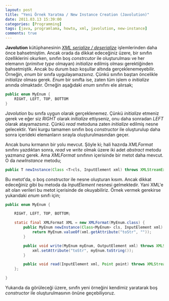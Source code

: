 ```yaml
---
layout: post
title: "Yeni Örnek Yaratma / New Instance Creation (Javolution)"
date: 2011.03.13 15:39:00
categories: [Programming]
tags: [java, programlama, howto, xml, javolution, new-instance]
comments: true
---
```

**Javolution** kütüphanesinin _[XML serialize / deserialize](http://www.mndeveci.com/2010/06/22/java-xml-parse-javolution/ "Java XML Parse – Javolution")_ işlemlerinden daha önce bahsetmiştim. Ancak orada da dikkat edeceğiniz üzere, bir sınıfın özelliklerini okurken, sınıfın boş _constrcutor_ ile oluşturulması ve her elemanın (_primitve type_ olmayan) _initialize_ edilmiş olması gerektiğinden bahsetmiştik. Ancak bu durum bazı koşullar altında gerçeklenemeyebilir. Örneğin, _enum_ bir sınıfa uygulayamazsınız. Çünkü sınıfın baştan öncelikle _initialize_ olması gerek. _Enum_ bir sınıfta ise, zaten tüm işlem o _initialize_ anında olmaktadır. Örneğin aşağıdaki _enum_ sınıfını ele alırsak; 

<!--more-->

```java
public enum MyEnum {
    RIGHT, LEFT, TOP, BOTTOM
}
```

_Javolution_ bu sınıfa uygun olarak gerçeklenemez. Çünkü _initialize_ etmeniz gerek ve eğer siz _RIGHT_ olarak _initialize_ ettiyseniz, onu daha sonradan _LEFT_ olarak atayamazsınız. Çünkü _read_ metoduna zaten _initialize_ edilmiş nesne gelecektir. Yani kurgu tamamen sınıfın boş _constructor_ ile oluşturulup daha sonra içerideki elemanların sırayla oluşturulmasından geçer. 

Ancak bunu kırmanın bir yolu mevcut. Şöyle ki; hali hazırda _XMLFormat_ sınıfını yazdıktan sonra, _read_ ve _write_ olmak üzere iki adet _abstract_ metodu yazmanız gerek. Ama _XMLFormat_ sınıfının içerisinde bir metot daha mevcut. O da _newInstance_ metodu; 

```java
public T newInstance(Class <T>cls, InputElement xml) throws XMLStreamException;
```

Bu metot'da, o boş _constructor_ ile nesne oluşturan kısım. Ancak dikkat edeceğiniz gibi bu metoda da _InputElement_ nesnesi gelmektedir. Yani XML'e ait olan verileri bu metot içerisinde de okuyabiliriz. Örnek vermek gerekirse yukarıdaki _enum_ sınıfı için; 

```java
public enum MyEnum {

    RIGHT, LEFT, TOP, BOTTOM;

    static final XMLFormat XML = new XMLFormat(MyEnum.class) {
        public MyEnum newInstance(Class<MyEnum> cls, InputElement xml) throws XMLStreamException {
            return MyEnum.valueOf(xml.getAttribute("toStr", ""));
        }

        public void write(MyEnum myEnum, OutputElement xml) throws XMLStreamException {
            xml.setAttribute("toStr", myEnum.toString());
        }

        public void read(InputElement xml, Point point) throws XMLStreamException { }
    };

}
```

Yukarıda da görüleceği üzere, sınıfn yeni örneğini kendimiz yaratarak boş _constructor_ ile oluşturulmasının önüne geçebiliyoruz.
